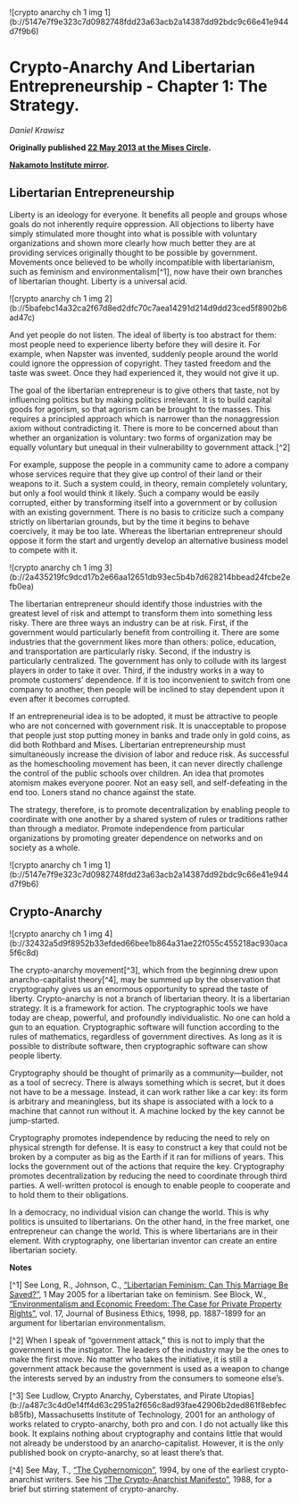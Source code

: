 <div class="my-4 text-center">![crypto anarchy ch 1 img 1](b://5147e7f9e323c7d0982748fdd23a63acb2a14387dd92bdc9c66e41e944d7f9b6)</div>


# Crypto-Anarchy And Libertarian Entrepreneurship - Chapter 1: The Strategy.

_Daniel Krawisz_

**Originally published [22 May 2013 at the Mises Circle](http://themisescircle.org/blog/2013/05/22/crypto-anarchy-and-libertarian-entrepreneurship-chapter-i/).**

**[Nakamoto Institute mirror](https://nakamotoinstitute.org/mempool/crypto-anarchy-and-libertarian-entrepreneurship-1/).**


## Libertarian Entrepreneurship

Liberty is an ideology for everyone. It benefits all people and groups whose goals do not inherently require oppression. All objections to liberty have simply stimulated more thought into what is possible with voluntary organizations and shown more clearly how much better they are at providing services originally thought to be possible by government. Movements once believed to be wholly incompatible with libertarianism, such as feminism and environmentalism[^1], now have their own branches of libertarian thought. Liberty is a universal acid.


<div class="my-4 text-center">![crypto anarchy ch 1 img 2](b://5bafebc14a32ca2f67d8ed2dfc70c7aea14291d214d9dd23ced5f8902b6ad47c)</div>


And yet people do not listen. The ideal of liberty is too abstract for them: most people need to experience liberty before they will desire it. For example, when Napster was invented, suddenly people around the world could ignore the oppression of copyright. They tasted freedom and the taste was sweet. Once they had experienced it, they would not give it up.

The goal of the libertarian entrepreneur is to give others that taste, not by influencing politics but by making politics irrelevant. It is to build capital goods for agorism, so that agorism can be brought to the masses. This requires a principled approach which is narrower than the nonaggression axiom without contradicting it. There is more to be concerned about than whether an organization is voluntary: two forms of organization may be equally voluntary but unequal in their vulnerability to government attack.[^2]

For example, suppose the people in a community came to adore a company whose services require that they give up control of their land or their weapons to it. Such a system could, in theory, remain completely voluntary, but only a fool would think it likely. Such a company would be easily corrupted, either by transforming itself into a government or by collusion with an existing government. There is no basis to criticize such a company strictly on libertarian grounds, but by the time it begins to behave coercively, it may be too late. Whereas the libertarian entrepreneur should oppose it form the start and urgently develop an alternative business model to compete with it.


<div class="my-4 text-center">![crypto anarchy ch 1 img 3](b://2a435219fc9dcd17b2e66aa12651db93ec5b4b7d628214bbead24fcbe2efb0ea)</div>


The libertarian entrepreneur should identify those industries with the greatest level of risk and attempt to transform them into something less risky. There are three ways an industry can be at risk. First, if the government would particularly benefit from controlling it. There are some industries that the government likes more than others: police, education, and transportation are particularly risky. Second, if the industry is particularly centralized. The government has only to collude with its largest players in order to take it over. Third, if the industry works in a way to promote customers’ dependence. If it is too inconvenient to switch from one company to another, then people will be inclined to stay dependent upon it even after it becomes corrupted.

If an entrepreneurial idea is to be adopted, it must be attractive to people who are not concerned with government risk. It is unacceptable to propose that people just stop putting money in banks and trade only in gold coins, as did both Rothbard and Mises. Libertarian entrepreneurship must simultaneously increase the division of labor and reduce risk. As successful as the homeschooling movement has been, it can never directly challenge the control of the public schools over children. An idea that promotes atomism makes everyone poorer. Not an easy sell, and self-defeating in the end too. Loners stand no chance against the state.

The strategy, therefore, is to promote decentralization by enabling people to coordinate with one another by a shared system of rules or traditions rather than through a mediator. Promote independence from particular organizations by promoting greater dependence on networks and on society as a whole.


<div class="my-4 text-center">![crypto anarchy ch 1 img 1](b://5147e7f9e323c7d0982748fdd23a63acb2a14387dd92bdc9c66e41e944d7f9b6)</div>



## Crypto-Anarchy


<div class="my-4 text-center">![crypto anarchy ch 1 img 4](b://32432a5d9f8952b33efded66bee1b864a31ae22f055c455218ac930aca5f6c8d)</div>


The crypto-anarchy movement[^3], which from the beginning drew upon anarcho-capitalist theory[^4], may be summed up by the observation that cryptography gives us an enormous opportunity to spread the taste of liberty. Crypto-anarchy is not a branch of libertarian theory. It is a libertarian strategy. It is a framework for action. The cryptographic tools we have today are cheap, powerful, and profoundly individualistic. No one can hold a gun to an equation. Cryptographic software will function according to the rules of mathematics, regardless of government directives. As long as it is possible to distribute software, then cryptographic software can show people liberty.

Cryptography should be thought of primarily as a community—builder, not as a tool of secrecy. There is always something which is secret, but it does not have to be a message. Instead, it can work rather like a car key: its form is arbitrary and meaningless, but its shape is associated with a lock to a machine that cannot run without it. A machine locked by the key cannot be jump-started.

Cryptography promotes independence by reducing the need to rely on physical strength for defense. It is easy to construct a key that could not be broken by a computer as big as the Earth if it ran for millions of years. This locks the government out of the actions that require the key. Cryptography promotes decentralization by reducing the need to coordinate through third parties. A well-written protocol is enough to enable people to cooperate and to hold them to their obligations.

In a democracy, no individual vision can change the world. This is why politics is unsuited to libertarians. On the other hand, in the free market, one entrepreneur can change the world. This is where libertarians are in their element. With cryptography, one libertarian inventor can create an entire libertarian society.


**Notes**


[^1] See Long, R., Johnson, C., [“Libertarian Feminism: Can This Marriage Be Saved?”](http://charleswjohnson.name/essays/libertarian-feminism/), 1 May 2005 for a libertarian take on feminism. See Block, W., [“Environmentalism and Economic Freedom: The Case for Private Property Rights”](http://mises.org/etexts/environfreedom.pdf), vol. 17, Journal of Business Ethics, 1998, pp. 1887-1899 for an argument for libertarian environmentalism.


[^2] When I speak of “government attack,” this is not to imply that the government is the instigator. The leaders of the industry may be the ones to make the first move. No matter who takes the initiative, it is still a government attack because the government is used as a weapon to change the interests served by an industry from the consumers to someone else’s. 


[^3] See Ludlow, Crypto Anarchy, Cyberstates, and Pirate Utopias](b://a487c3c4d0e14ff4d63c2951a2f656c8ad93fae42906b2ded861f8ebfecb85fb), Massachusetts Institute of Technology, 2001 for an anthology of works related to crypto-anarchy, both pro and con. I do not actually like this book. It explains nothing about cryptography and contains little that would not already be understood by an anarcho-capitalist. However, it is the only published book on crypto-anarchy, so at least there’s that.


[^4] See May, T., [“The Cyphernomicon”](https://nakamotoinstitute.org/literature/cyphernomicon/), 1994, by one of the earliest crypto-anarchist writers. See his [“The Crypto-Anarchist Manifesto”](http://www.activism.net/cypherpunk/crypto-anarchy.html), 1988, for a brief but stirring statement of crypto-anarchy.
